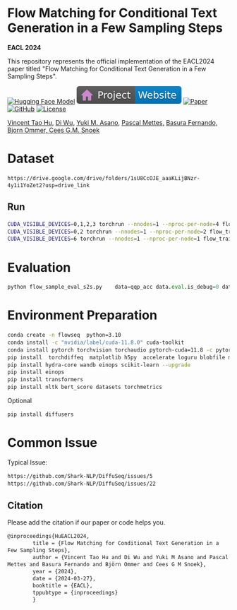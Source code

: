 #  Flow Matching for Conditional Text Generation in a Few Sampling Steps

**EACL 2024**

This repository represents the official implementation of the EACL2024 paper titled "Flow Matching for Conditional Text Generation in a Few Sampling Steps".

[![Hugging Face Model](https://img.shields.io/badge/🤗%20Hugging%20Face-Model-green)](https://huggingface.co/taohu/flowsea)
[![Website](doc/badges/badge-website.svg)](https://taohu.me/project_flowseq)
[![Paper](https://img.shields.io/badge/arXiv-PDF-b31b1b)](https://aclanthology.org/2024.eacl-short.33.pdf)
[![GitHub](https://img.shields.io/github/stars/dongzhuoyao/flowseq?style=social)](https://github.com/dongzhuoyao/flowseq)
[![License](https://img.shields.io/badge/License-Apache--2.0-929292)](https://www.apache.org/licenses/LICENSE-2.0)


 <span class="author-block">
<a href="https://taohu.me/" target="_blank">Vincent Tao Hu,</a></span>
<span class="author-block">
<a href="https://moore3930.github.io/" target="_blank">Di Wu,</a></span>
<span class="author-block">
  <a href="https://yukimasano.github.io/" target="_blank">Yuki M. Asano,</a>
</span>
<span class="author-block">
  <a href="https://staff.fnwi.uva.nl/p.s.m.mettes/" target="_blank">Pascal Mettes,</a>
</span>
<span class="author-block">
  <a href="https://basurafernando.github.io/" target="_blank">Basura Fernando,</a>
</span>
<span class="author-block">
  <a href="https://scholar.google.de/citations?user=zWbvIUcAAAAJ&hl=en" target="_blank"> Bjorn Ommer, </a>
</span>

<span class="author-block">
  <a href="https://www.ceessnoek.info/" target="_blank">Cees G.M. Snoek</a>
</span>



# Dataset

```
https://drive.google.com/drive/folders/1sU8CcOJE_aaaKLijBNzr-4y1i1YoZet2?usp=drive_link
```

## Run

```bash
CUDA_VISIBLE_DEVICES=0,1,2,3 torchrun --nnodes=1 --nproc-per-node=4 flow_train.py 
CUDA_VISIBLE_DEVICES=0,2 torchrun --nnodes=1 --nproc-per-node=2 flow_train.py  data=qg
CUDA_VISIBLE_DEVICES=6 torchrun --nnodes=1 --nproc-per-node=1 flow_train.py  data=qg
```


# Evaluation 

```python
python flow_sample_eval_s2s.py    data=qqp_acc data.eval.is_debug=0 data.eval.model_path='qqp_ema_0.9999_070000.pt' data.eval.candidate_num=1 data.eval.ode_stepnum=1
```


# Environment Preparation

```bash
conda create -n flowseq  python=3.10
conda install -c "nvidia/label/cuda-11.8.0" cuda-toolkit
conda install pytorch torchvision torchaudio pytorch-cuda=11.8 -c pytorch -c nvidia
pip install  torchdiffeq  matplotlib h5py  accelerate loguru blobfile ml_collections
pip install hydra-core wandb einops scikit-learn --upgrade
pip install einops 
pip install transformers
pip install nltk bert_score datasets torchmetrics
```

Optional
```bash
pip install diffusers
```



# Common Issue

Typical Issue:

```bash 
https://github.com/Shark-NLP/DiffuSeq/issues/5
https://github.com/Shark-NLP/DiffuSeq/issues/22
```




## Citation
Please add the citation if our paper or code helps you.

```
@inproceedings{HuEACL2024,
        title = {Flow Matching for Conditional Text Generation in a Few Sampling Steps},
        author = {Vincent Tao Hu and Di Wu and Yuki M Asano and Pascal Mettes and Basura Fernando and Björn Ommer and Cees G M Snoek},
        year = {2024},
        date = {2024-03-27},
        booktitle = {EACL},
        tppubtype = {inproceedings}
        }
```
